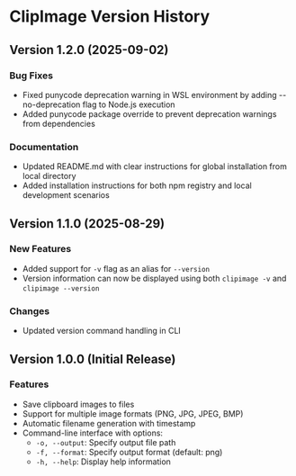# ClipImage Version History

## Version 1.2.0 (2025-09-02)
### Bug Fixes
- Fixed punycode deprecation warning in WSL environment by adding --no-deprecation flag to Node.js execution
- Added punycode package override to prevent deprecation warnings from dependencies

### Documentation
- Updated README.md with clear instructions for global installation from local directory
- Added installation instructions for both npm registry and local development scenarios

## Version 1.1.0 (2025-08-29)
### New Features
- Added support for `-v` flag as an alias for `--version`
- Version information can now be displayed using both `clipimage -v` and `clipimage --version`

### Changes
- Updated version command handling in CLI

## Version 1.0.0 (Initial Release)
### Features
- Save clipboard images to files
- Support for multiple image formats (PNG, JPG, JPEG, BMP)
- Automatic filename generation with timestamp
- Command-line interface with options:
  - `-o, --output`: Specify output file path
  - `-f, --format`: Specify output format (default: png)
  - `-h, --help`: Display help information
